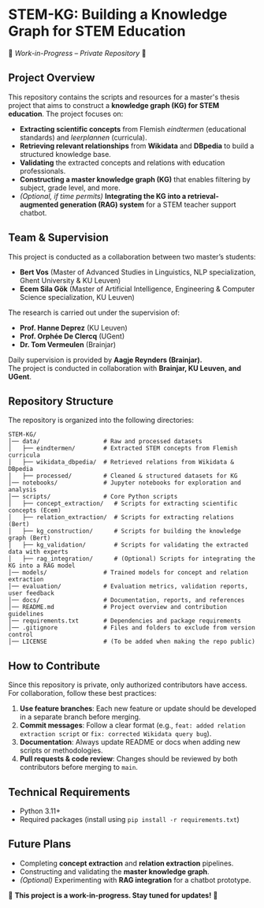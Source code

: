 # **STEM-KG: Building a Knowledge Graph for STEM Education**
🚧 *Work-in-Progress – Private Repository* 🚧

## **Project Overview**
This repository contains the scripts and resources for a master's thesis project that aims to construct a **knowledge graph (KG) for STEM education**. The project focuses on:
- **Extracting scientific concepts** from Flemish *eindtermen* (educational standards) and *leerplannen* (curricula).
- **Retrieving relevant relationships** from **Wikidata** and **DBpedia** to build a structured knowledge base.
- **Validating** the extracted concepts and relations with education professionals.
- **Constructing a master knowledge graph (KG)** that enables filtering by subject, grade level, and more.
- *(Optional, if time permits)* **Integrating the KG into a retrieval-augmented generation (RAG) system** for a STEM teacher support chatbot.

## **Team & Supervision**
This project is conducted as a collaboration between two master’s students:
- **Bert Vos** (Master of Advanced Studies in Linguistics, NLP specialization, Ghent University & KU Leuven)
- **Ecem Sila Gök** (Master of Artificial Intelligence, Engineering & Computer Science specialization, KU Leuven)

The research is carried out under the supervision of:
- **Prof. Hanne Deprez** (KU Leuven)
- **Prof. Orphée De Clercq** (UGent)
- **Dr. Tom Vermeulen** (Brainjar)

Daily supervision is provided by **Aagje Reynders (Brainjar).**  
The project is conducted in collaboration with **Brainjar, KU Leuven, and UGent**.

## **Repository Structure**
The repository is organized into the following directories:

```
STEM-KG/
│── data/                  # Raw and processed datasets
│   ├── eindtermen/        # Extracted STEM concepts from Flemish curricula
│   ├── wikidata_dbpedia/  # Retrieved relations from Wikidata & DBpedia
│   ├── processed/         # Cleaned & structured datasets for KG
│── notebooks/             # Jupyter notebooks for exploration and analysis
│── scripts/               # Core Python scripts
│   ├── concept_extraction/   # Scripts for extracting scientific concepts (Ecem)
│   ├── relation_extraction/  # Scripts for extracting relations (Bert)
│   ├── kg_construction/      # Scripts for building the knowledge graph (Bert)
│   ├── kg_validation/        # Scripts for validating the extracted data with experts
│   ├── rag_integration/      # (Optional) Scripts for integrating the KG into a RAG model
│── models/                # Trained models for concept and relation extraction
│── evaluation/            # Evaluation metrics, validation reports, user feedback
│── docs/                  # Documentation, reports, and references
│── README.md              # Project overview and contribution guidelines
│── requirements.txt       # Dependencies and package requirements
│── .gitignore             # Files and folders to exclude from version control
│── LICENSE                # (To be added when making the repo public)

```

## **How to Contribute**
Since this repository is private, only authorized contributors have access.  
For collaboration, follow these best practices:
1. **Use feature branches**: Each new feature or update should be developed in a separate branch before merging.
2. **Commit messages**: Follow a clear format (e.g., `feat: added relation extraction script` or `fix: corrected Wikidata query bug`).
3. **Documentation**: Always update README or docs when adding new scripts or methodologies.
4. **Pull requests & code review**: Changes should be reviewed by both contributors before merging to `main`.

## **Technical Requirements**
- Python 3.11+
- Required packages (install using `pip install -r requirements.txt`)

## **Future Plans**
- Completing **concept extraction** and **relation extraction** pipelines.
- Constructing and validating the **master knowledge graph**.
- *(Optional)* Experimenting with **RAG integration** for a chatbot prototype.

🚀 **This project is a work-in-progress. Stay tuned for updates!** 🚀